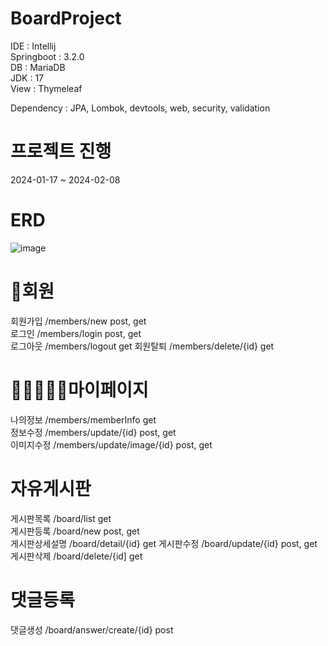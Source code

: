 # BoardProject
IDE : Intellij   
Springboot : 3.2.0    
DB : MariaDB  
JDK : 17    
View : Thymeleaf  


Dependency : JPA, Lombok, devtools, web, security, validation  

# 프로젝트 진행  
2024-01-17 ~ 2024-02-08
  
# ERD
![image](https://github.com/yec3168/BoardProject/assets/85733545/980802ff-cabc-402a-8e55-9a94f2f94ba4)




# 🔎회원  
회원가입   /members/new  post, get   
로그인     /members/login  post, get  
로그아웃    /members/logout  get
회원탈퇴    /members/delete/{id}  get


# 👨🏻‍🤝‍👨🏻마이페이지  
나의정보   /members/memberInfo   get  
정보수정    /members/update/{id}  post, get  
이미지수정  /members/update/image/{id}  post, get  


# 자유게시판  
게시판목록  /board/list  get  
게시판등록  /board/new  post, get  
게시판상세설명  /board/detail/{id}  get
게시판수정  /board/update/{id}   post, get  
게시판삭제  /board/delete/{id]  get  
  
  
# 댓글등록  
댓글생성  /board/answer/create/{id}  post



